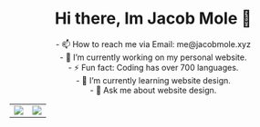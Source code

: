<h1 align="center">Hi there, Im Jacob Mole 👋</h1>

<p align="center">
- 📫 How to reach me via Email: me@jacobmole.xyz<br>
- 🔭 I’m currently working on my personal website.<br>
- ⚡ Fun fact: Coding has over 700 languages.<br>
- 🌱 I’m currently learning website design.<br>
- 💬 Ask me about website design.
</p>
<table align="center">
    <tr>
      <td align="center" style="padding=0;width=50%;">
        <img align="center" style="padding=0;" src="https://github-readme-stats-one-bice.vercel.app/api/?username=SoulMole&show_icons=true&title_color=4F8CC9&text_color=9f9f9f&bg_color=00000000&hide_border=true&icon_color=4F8CC9&count_private=true&include_all_commits=true" />
      </td>
      <td align="center" style="padding=0;width=50%;">
        <img align="center" style="padding=0;" src="https://github-readme-stats-one-bice.vercel.app/api/top-langs/?username=SoulMole&layout=compact&show_icons=true&title_color=4F8CC9&text_color=9f9f9f&bg_color=00000000&hide_border=true&icon_color=00000000&count_private=true" />
      </td>
    </tr>
</table>
